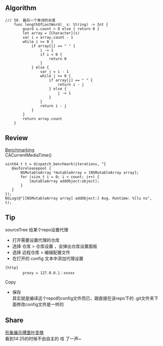 
## Algorithm

```
/// 58. 最后一个单词的长度 
    func lengthOfLastWord(_ s: String) -> Int {
        guard s.count > 0 else { return 0 }
        let array = [Character](s)
        var i = array.count - 1
        while i >= 0 {
            if array[i] == " " {
                i -= 1
                if i < 0 {
                    return 0
                }
            } else {
                var j = i - 1
                while j >= 0 {
                    if array[j] == " " {
                        return i - j
                    } else {
                        j -= 1
                    }
                }
                return i - j
            }
        }
        return array.count
    }
```

## Review
[Benchmarking](https://nshipster.com/benchmarking/)    
 CACurrentMediaTime()    
 ```
 uint64_t t = dispatch_benchmark(iterations, ^{
    @autoreleasepool {
        NSMutableArray *mutableArray = [NSMutableArray array];
        for (size_t i = 0; i < count; i++) {
            [mutableArray addObject:object];
        }
    }
});
NSLog(@"[[NSMutableArray array] addObject:] Avg. Runtime: %llu ns", t);
 ```
## Tip
sourceTree 给某个repo设置代理    
* 打开需要设置代理的仓库
* 选择 仓库 > 仓库设置 ，会弹出仓库设置面板
* 选择 远程仓库 > 编辑配置文件
* 在打开的 config 文本中添加代理设置

```
[http]
        proxy = 127.0.0.1：xxxxx
```
Copy
* 保存    
其实就是编译这个repo的config文件而已，跟直接在该repo下的 .git文件夹下面修改config文件是一样的

## Share
[形象展示傅里叶变换](https://www.bilibili.com/video/av19141078/)   
看到14:25的时候不由自主的 哇 了一声~







